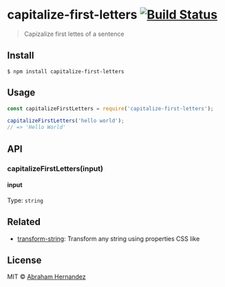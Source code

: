 # capitalize-first-letters [![Build Status](https://travis-ci.com/abranhe/capitalize-first-letters.svg?branch=master)](https://travis-ci.com/abranhe/capitalize-first-letters)

> Capizalize first lettes of a sentence

## Install

```
$ npm install capitalize-first-letters
```

## Usage

```js
const capitalizeFirstLetters = require('capitalize-first-letters');

capitalizeFirstLetters('hello world');
// => 'Hello World'
```

## API

### capitalizeFirstLetters(input)

#### input

Type: `string`

## Related

- [transform-string](https://github.com/abranhe/transform-string): Transform any string using properties CSS like

## License

MIT © [Abraham Hernandez](https://abranhe.com)
